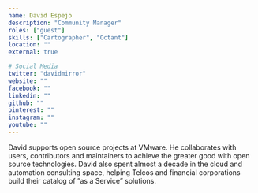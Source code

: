```yaml
---
name: David Espejo
description: "Community Manager"
roles: ["guest"]
skills: ["Cartographer", "Octant"]
location: ""
external: true

# Social Media
twitter: "davidmirror"
website: ""
facebook: ""
linkedin: ""
github: ""
pinterest: ""
instagram: ""
youtube: ""
---
```

<!-- markdownlint-disable MD041-->
David supports open source projects at VMware.  He collaborates with users, contributors and maintainers to achieve the greater good with open source technologies. David also spent almost a decade in the cloud and automation consulting space, helping Telcos and financial corporations build their catalog of ”as a Service” solutions.
<!--more-->